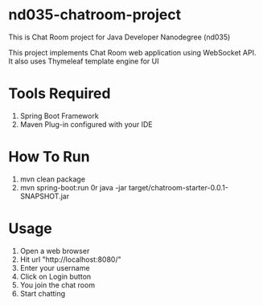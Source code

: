 # nd035-chatroom-project
This is Chat Room project for Java Developer Nanodegree (nd035)

This project implements Chat Room web application using WebSocket API. It also uses
Thymeleaf template engine for UI

# Tools Required
1. Spring Boot Framework
2. Maven Plug-in configured with your IDE

# How To Run
1. mvn clean package
2. mvn spring-boot:run 0r java -jar target/chatroom-starter-0.0.1-SNAPSHOT.jar

# Usage
1. Open a web browser
2. Hit url "http://localhost:8080/"
3. Enter your username
4. Click on Login button 
5. You join the chat room
6. Start chatting

